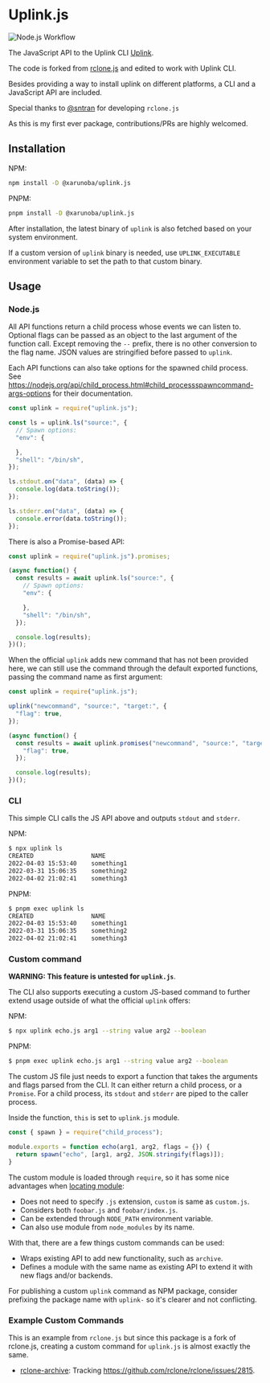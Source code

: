 # Uplink.js
![Node.js Workflow](https://github.com/Xarunoba/uplink.js/actions/workflows/node.js.yml/badge.svg)

The JavaScript API to the Uplink CLI
[Uplink](https://storj.io/).

The code is forked from [rclone.js](https://github.com/sntran/rclone.js) and edited
to work with Uplink CLI.

Besides providing a way to install uplink on different platforms, a CLI and
a JavaScript API are included.

Special thanks to [@sntran](https://github.com/sntran) for developing `rclone.js`

As this is my first ever package, contributions/PRs are highly welcomed.

## Installation

NPM:
```sh
npm install -D @xarunoba/uplink.js
```

PNPM:
```sh
pnpm install -D @xarunoba/uplink.js
```

After installation, the latest binary of `uplink` is also fetched based on
your system environment.

If a custom version of `uplink` binary is needed, use `UPLINK_EXECUTABLE`
environment variable to set the path to that custom binary.

## Usage

### Node.js

All API functions return a child process whose events we can listen to. 
Optional flags can be passed as an object to the last argument of the function call. 
Except removing the `--` prefix, there is no other conversion to the flag name.
JSON values are stringified before passed to `uplink`.

Each API functions can also take options for the spawned child process. See
https://nodejs.org/api/child_process.html#child_processspawncommand-args-options
for their documentation.

```js
const uplink = require("uplink.js");

const ls = uplink.ls("source:", {
  // Spawn options:
  "env": {

  },
  "shell": "/bin/sh",
});

ls.stdout.on("data", (data) => {
  console.log(data.toString());
});

ls.stderr.on("data", (data) => {
  console.error(data.toString());
});
```

There is also a Promise-based API:

```js
const uplink = require("uplink.js").promises;

(async function() {
  const results = await uplink.ls("source:", {
    // Spawn options:
    "env": {

    },
    "shell": "/bin/sh",
  });

  console.log(results);
})();
```

When the official `uplink` adds new command that has not been provided here,
we can still use the command through the default exported functions, passing
the command name as first argument:

```js
const uplink = require("uplink.js");

uplink("newcommand", "source:", "target:", {
  "flag": true,
});

(async function() {
  const results = await uplink.promises("newcommand", "source:", "target:", {
    "flag": true,
  });

  console.log(results);
})();
```

### CLI

This simple CLI calls the JS API above and outputs `stdout` and `stderr`.

NPM:
```sh
$ npx uplink ls
CREATED                NAME
2022-04-03 15:53:40    something1
2022-03-31 15:06:35    something2
2022-04-02 21:02:41    something3
```

PNPM:
```sh
$ pnpm exec uplink ls
CREATED                NAME
2022-04-03 15:53:40    something1
2022-03-31 15:06:35    something2
2022-04-02 21:02:41    something3
```

### Custom command

**WARNING: This feature is untested for `uplink.js`**.

The CLI also supports executing a custom JS-based command to further extend
usage outside of what the official `uplink` offers:

NPM:
```sh
$ npx uplink echo.js arg1 --string value arg2 --boolean
```

PNPM:
```sh
$ pnpm exec uplink echo.js arg1 --string value arg2 --boolean
```

The custom JS file just needs to export a function that takes the arguments and
flags parsed from the CLI. It can either return a child process, or a `Promise`.
For a child process, its `stdout` and `stderr` are piped to the caller process.

Inside the function, `this` is set to `uplink.js` module.

```js
const { spawn } = require("child_process");

module.exports = function echo(arg1, arg2, flags = {}) {
  return spawn("echo", [arg1, arg2, JSON.stringify(flags)]);
}
```

The custom module is loaded through `require`, so it has some nice advantages
when [locating module](https://nodejs.org/api/modules.html#all-together):

- Does not need to specify `.js` extension, `custom` is same as `custom.js`.
- Considers both `foobar.js` and `foobar/index.js`.
- Can be extended through `NODE_PATH` environment variable.
- Can also use module from `node_modules` by its name.

With that, there are a few things custom commands can be used:

- Wraps existing API to add new functionality, such as `archive`.
- Defines a module with the same name as existing API to extend it with new
  flags and/or backends.

For publishing a custom `uplink` command as NPM package, consider prefixing the
package name with `uplink-` so it's clearer and not conflicting.

### Example Custom Commands

This is an example from `rclone.js` but since this package is a fork of rclone.js,
creating a custom command for `uplink.js` is almost exactly the same.
- [rclone-archive](https://www.npmjs.com/package/rclone-archive):
  Tracking https://github.com/rclone/rclone/issues/2815.

